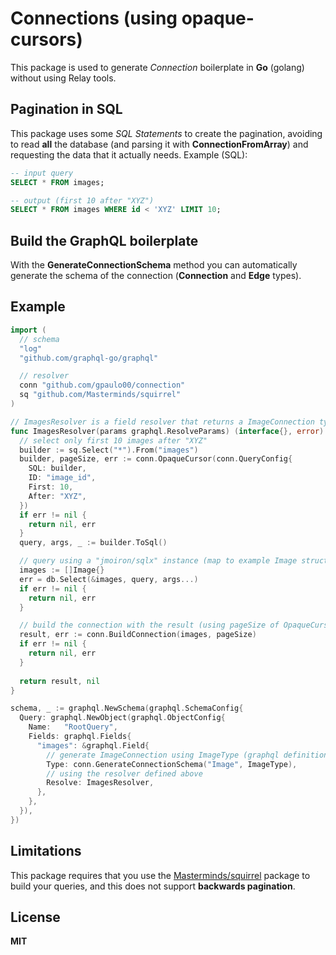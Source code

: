 
# Connections (using opaque-cursors)
This package is used to generate *Connection* boilerplate in **Go** (golang) without
using Relay tools.

## Pagination in SQL
This package uses some *SQL Statements* to create the pagination, avoiding to read **all**
the database (and parsing it with **ConnectionFromArray**) and requesting the data that
it actually needs. Example (SQL):
```sql
-- input query
SELECT * FROM images;

-- output (first 10 after "XYZ")
SELECT * FROM images WHERE id < 'XYZ' LIMIT 10;
```

## Build the GraphQL boilerplate
With the **GenerateConnectionSchema** method you can automatically generate the schema of
the connection (**Connection** and **Edge** types).

## Example
```go
import (
  // schema
  "log"
  "github.com/graphql-go/graphql"

  // resolver
  conn "github.com/gpaulo00/connection"
  sq "github.com/Masterminds/squirrel"
)

// ImagesResolver is a field resolver that returns a ImageConnection type.
func ImagesResolver(params graphql.ResolveParams) (interface{}, error) {
  // select only first 10 images after "XYZ"
  builder := sq.Select("*").From("images")
  builder, pageSize, err := conn.OpaqueCursor(conn.QueryConfig{
    SQL: builder,
    ID: "image_id",
    First: 10,
    After: "XYZ",
  })
  if err != nil {
    return nil, err
  }
  query, args, _ := builder.ToSql()

  // query using a "jmoiron/sqlx" instance (map to example Image struct)
  images := []Image{}
  err = db.Select(&images, query, args...)
  if err != nil {
    return nil, err
  }

  // build the connection with the result (using pageSize of OpaqueCursor)
  result, err := conn.BuildConnection(images, pageSize)
  if err != nil {
    return nil, err
  }
  
  return result, nil
}

schema, _ := graphql.NewSchema(graphql.SchemaConfig{
  Query: graphql.NewObject(graphql.ObjectConfig{
    Name:   "RootQuery",
    Fields: graphql.Fields{
      "images": &graphql.Field{
        // generate ImageConnection using ImageType (graphql definition type)
        Type: conn.GenerateConnectionSchema("Image", ImageType),
        // using the resolver defined above
        Resolve: ImagesResolver,
      },
    },
  }),
})
```

## Limitations
This package requires that you use the [Masterminds/squirrel](https://github.com/Masterminds/squirrel)
package to build your queries, and this does not support **backwards pagination**.

## License
**MIT**